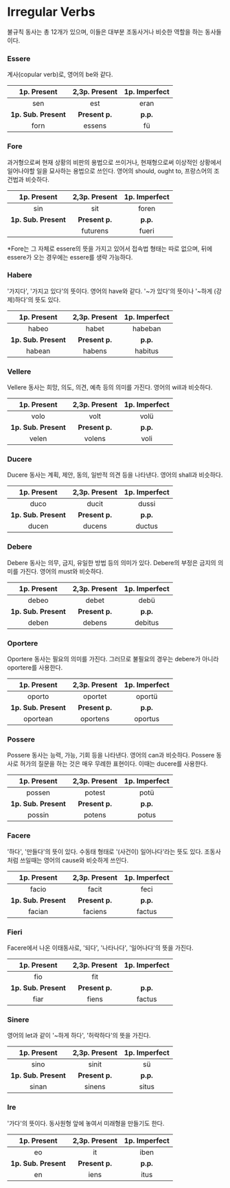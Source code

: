 # Irregular Verbs



불규칙 동사는 총 12개가 있으며, 이들은 대부분 조동사거나 비슷한 역할을 하는 동사들이다.



### Essere

계사(copular verb)로, 영어의 be와 같다.

|     1p. Present      | 2,3p. Present  | 1p. Imperfect |
| :------------------: | :------------: | :-----------: |
|         sen          |      est       |     eran      |
| **1p. Sub. Present** | **Present p.** |   **p.p.**    |
|         forn         |     essens     |    f&uuml;    |



### Fore

과거형으로써 현재 상황의 비판의 용법으로 쓰이거나, 현재형으로써 이상적인 상황에서 일어나야할 일을 묘사하는 용법으로 쓰인다. 영어의 should, ought to, 프랑스어의 조건법과 비슷하다.

|     1p. Present      | 2,3p. Present  | 1p. Imperfect |
| :------------------: | :------------: | :-----------: |
|         sin          |      sit       |     foren     |
| **1p. Sub. Present** | **Present p.** |   **p.p.**    |
|                      |    futurens    |     fueri     |

*Fore는 그 자체로 essere의 뜻을 가지고 있어서 접속법 형태는 따로 없으며, 뒤에 essere가 오는 경우에는 essere를 생략 가능하다.



### Habere

'가지다', '가지고 있다'의 뜻이다. 영어의 have와 같다. '~가 있다'의 뜻이나 '~하게 (강제)하다'의 뜻도 있다.

|     1p. Present      | 2,3p. Present  | 1p. Imperfect |
| :------------------: | :------------: | :-----------: |
|        habeo         |     habet      |    habeban    |
| **1p. Sub. Present** | **Present p.** |   **p.p.**    |
|        habean        |     habens     |    habitus    |



### Vellere

Vellere 동사는 희망, 의도, 의견, 예측 등의 의미를 가진다. 영어의 will과 비슷하다.

|     1p. Present      | 2,3p. Present  | 1p. Imperfect |
| :------------------: | :------------: | :-----------: |
|         volo         |      volt      |   vol&uuml;   |
| **1p. Sub. Present** | **Present p.** |   **p.p.**    |
|        velen         |     volens     |     voli      |



### Ducere

Ducere 동사는 계획, 제안, 동의, 일반적 의견 등을 나타낸다. 영어의 shall과 비슷하다. 

|     1p. Present      | 2,3p. Present  | 1p. Imperfect |
| :------------------: | :------------: | :-----------: |
|         duco         |     ducit      |     dussi     |
| **1p. Sub. Present** | **Present p.** |   **p.p.**    |
|        ducen         |     ducens     |    ductus     |



### Debere

Debere 동사는 의무, 금지, 유일한 방법 등의 의미가 있다. Debere의 부정은 금지의 의미를 가진다. 영어의 must와 비슷하다.

|     1p. Present      | 2,3p. Present  | 1p. Imperfect |
| :------------------: | :------------: | :-----------: |
|        debeo         |     debet      |   deb&uuml;   |
| **1p. Sub. Present** | **Present p.** |   **p.p.**    |
|        deben         |     debens     |    debitus    |



### Oportere

Oportere 동사는 필요의 의미를 가진다. 그러므로 불필요의 경우는 debere가 아니라 oportere를 사용한다.

|     1p. Present      | 2,3p. Present  | 1p. Imperfect |
| :------------------: | :------------: | :-----------: |
|        oporto        |    oportet     |  oport&uuml;  |
| **1p. Sub. Present** | **Present p.** |   **p.p.**    |
|       oportean       |    oportens    |    oportus    |



### Possere

Possere 동사는 능력, 가능, 기회 등을 나타낸다. 영어의 can과 비슷하다. Possere 동사로 허가의 질문을 하는 것은 매우 무례한 표현이다. 이때는 ducere를 사용한다.

|     1p. Present      | 2,3p. Present  | 1p. Imperfect |
| :------------------: | :------------: | :-----------: |
|        possen        |     potest     |   pot&uuml;   |
| **1p. Sub. Present** | **Present p.** |   **p.p.**    |
|        possin        |     potens     |     potus     |



### Facere

'하다', '만들다'의 뜻이 있다. 수동태 형태로 '(사건이) 일어나다'라는 뜻도 있다. 조동사처럼 쓰일때는 영어의 cause와 비슷하게 쓰인다.

|     1p. Present      | 2,3p. Present  | 1p. Imperfect |
| :------------------: | :------------: | :-----------: |
|        facio         |     facit      |     feci      |
| **1p. Sub. Present** | **Present p.** |   **p.p.**    |
|        facian        |    faciens     |    factus     |



### Fieri

Facere에서 나온 이태동사로, '되다', '나타나다', '일어나다'의 뜻을 가진다.

|     1p. Present      | 2,3p. Present  | 1p. Imperfect |
| :------------------: | :------------: | :-----------: |
|         fio          |      fit       |               |
| **1p. Sub. Present** | **Present p.** |   **p.p.**    |
|         fiar         |     fiens      |    factus     |



### Sinere

영어의 let과 같이 '~하게 하다', '허락하다'의 뜻을 가진다.

|     1p. Present      | 2,3p. Present  | 1p. Imperfect |
| :------------------: | :------------: | :-----------: |
|         sino         |     sinit      |    s&uuml;    |
| **1p. Sub. Present** | **Present p.** |   **p.p.**    |
|        sinan         |     sinens     |     situs     |



### Ire

'가다'의 뜻이다. 동사원형 앞에 놓여서 미래형을 만들기도 한다.

|     1p. Present      | 2,3p. Present  | 1p. Imperfect |
| :------------------: | :------------: | :-----------: |
|          eo          |       it       |     iben      |
| **1p. Sub. Present** | **Present p.** |   **p.p.**    |
|          en          |      iens      |     itus      |